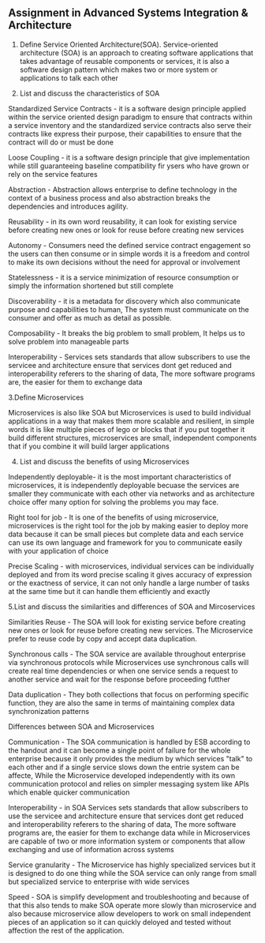 ## Assignment in Advanced Systems Integration & Architecture

1. Define Service Oriented Architecture(SOA).
 Service-oriented architecture (SOA) is an approach to creating software applications that takes advantage of reusable components or services, it is also a software design pattern which makes two or more system or applications to talk each other 

2. List and discuss the characteristics of SOA 

Standardized Service Contracts - it is a software design principle applied within the service oriented design paradigm to ensure that contracts within a service inventory and the standardized service contracts also serve their contracts like express their purpose, their capabilities to ensure that the contract will do or must be done

Loose Coupling - it is a software design principle that give implementation while still guaranteeing baseline compatibility fir ysers who have grown or rely on the service features

Abstraction - Abstraction allows enterprise to define technology in the context of a business process and also abstraction breaks the dependencies and introduces agility.

Reusability - in its own word reusability, it can look for existing service before creating new ones or look for reuse before creating new services

Autonomy - Consumers need the defined service contract engagement so the users can then consume or in simple words it is a freedom and control to make its own decisions without the need for approval or involvement

Statelessness - it is a service minimization of resource consumption or simply the information shortened but still complete


Discoverability - it is a metadata for discovery which also communicate purpose and capabilities to human, The system must communicate on the consumer and offer as much as detail as possible.

Composability - It breaks the big problem to small problem, It helps us to solve problem into manageable parts

Interoperability - Services sets standards that allow subscribers to use the servicee and architecture ensure that services dont get reduced and interoperability referers to the sharing of data, The more software programs are, the easier for them to exchange data

3.Define Microservices

Microservices is also like SOA but Microservices is used to build individual applications in a way that makes them more scalable and resilient, in simple words it is like multiple pieces of lego or blocks that if you put together it build different structures, microservices are small, independent components that if you combine it will build larger applications

4. List and discuss the benefits of using Microservices 

Independently deployable- it is the most important characteristics of microservices, it is independently deployable becuase the services are smaller they communicate with each other via networks and as architecture choice offer many option for solving the problems you may face.

Right tool for job - It is one of the benefits of using microservice, microservices is the right tool for the job by making easier to deploy more data because it can be small pieces but complete data and each service can use its own language and framework for you to communicate easily with your application of choice

Precise Scaling - with microservices, individual services can be individually deployed and from its word precise scaling it gives accuracy of expression or the exactness of service, it can not only handle a large number of tasks at the same time but it can handle them efficiently and exactly

5.List and discuss the similarities and differences of SOA and Mircoservices

Similarities
Reuse - The SOA will look for existing service before creating new ones or look for reuse before creating new services. The Microservice prefer to reuse code by copy and accept data duplication.

Synchronous calls - The SOA service are available throughout enterprise via synchronous protocols while Microservices use synchronous calls will create real time dependencies or when one service sends a request to another service and wait for the response before proceeding futther

Data duplication - They both collections that focus on performing specific function, they are also the same in terms of maintaining complex data synchronization patterns

Differences between SOA and Microservices

Communication - The SOA communication is handled by ESB according to the handout and it can become a single point of failure for the whole enterprise because it only provides the medium by which services "talk" to each other and if a single service slows down the entrie system can be affecte, While the Microservice developed independently with its own communication protocol and relies on simpler messaging system like APIs which enable quicker communication

Interoperability - in SOA Services sets standards that allow subscribers to use the servicee and architecture ensure that services dont get reduced and interoperability referers to the sharing of data, The more software programs are, the easier for them to exchange data
while in Microservices are capable of two or more information system or components that allow exchanging and use of information across systems

Service granularity - The Microservice has highly specialized services but it is designed to do one thing while the SOA service can only range from small but specialized service to enterprise with wide services

Speed - SOA is simplify development and troubleshooting and because of that this also tends to make SOA operate more slowly than microservice and also because microservice allow developers to work on small independent pieces of an application so it can quickly deloyed and tested without affection the rest of the application.




